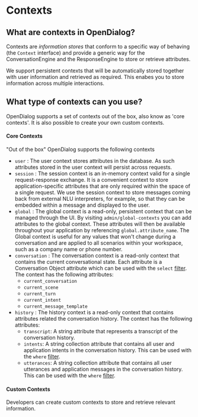 # Contexts

## What are contexts in OpenDialog?

Contexts are _information stores_ that conform to a specific way of behaving (the `Context` interface) and provide a generic way for the ConversationEngine and the ResponseEngine to store or retrieve attributes.&#x20;

We support persistent contexts that will be automatically stored together with user information and retrieved as required. This enabes you to store information across multiple interactions.

## What type of contexts can you use?

OpenDialog supports a set of contexts out of the box, also know as 'core contexts'. It is also possible to create your own custom contexts.

#### Core Contexts

"Out of the box" OpenDialog supports the following contexts

* `user` : The user context stores attributes in the database. As such attributes stored in the user context will persist across requests.
* `session` : The session context is an in-memory context valid for a single request-response exchange. It is a convenient context to store application-specific attributes that are only required within the space of a single request. We use the session context to store messages coming back from external NLU interpreters, for example, so that they can be embedded within a message and displayed to the user.
* `global` : The global context is a read-only, persistent context that can be managed through the UI. By visiting `admin/global-contexts` you can add attributes to the global context. These attributes will then be available throughout your application by referencing `global.attribute_name`. The Global context is useful for any values that won't change during a conversation and are applied to all scenarios within your workspace, such as a company name or phone number.
* `conversation` : The conversation context is a read-only context that contains the current conversational state. Each attribute is a Conversation Object attribute which can be used with the `select` [filter](../../opendialog-platform/conversation-designer/message-design/using-attributes-in-messages.md#available-filters). The context has the following attributes:
  * `current_conversation`
  * `current_scene`
  * `current_turn`
  * `current_intent`
  * `current_message_template`
* `history` : The history context is a read-only context that contains attributes related the conversation history. The context has the following attributes:
  * `transcript`: A string attribute that represents a transcript of the conversation history.
  * `intents`: A string collection attribute that contains all user and application intents in the conversation history. This can be used with the `where` [filter](../../opendialog-platform/conversation-designer/message-design/using-attributes-in-messages.md#available-filters).
  * `utterances`: A string collection attribute that contains all user utterances and application messages in the conversation history. This can be used with the `where` [filter](../../opendialog-platform/conversation-designer/message-design/using-attributes-in-messages.md#available-filters).

#### Custom Contexts

Developers can create custom contexts to store and retrieve relevant information.
